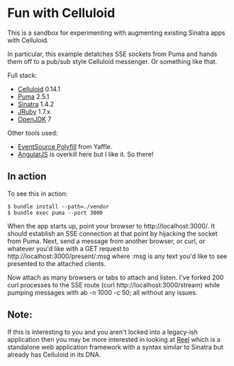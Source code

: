 Fun with Celluloid
==================

This is a sandbox for experimenting with augmenting existing Sinatra apps with Celluloid. 

In particular, this example detatches SSE sockets from Puma and hands them off to a pub/sub
style Celluloid messenger. Or something like that.

Full stack:

* [Celluloid](http://celluloid.io/) 0.14.1
* [Puma](http://puma.io) 2.5.1
* [Sinatra](http://www.sinatrarb.com/) 1.4.2
* [JRuby](http://jruby.org) 1.7.x
* [OpenJDK](http://openjdk.java.net/) 7

Other tools used:

* [EventSource Polyfill](https://github.com/Yaffle/EventSource) from Yaffle.
* [AngularJS](http://angularjs.org/) is overkill here but I like it. So there!

In action
---------
To see this in action:

```
$ bundle install --path=./vendor
$ bundle exec puma --port 3000
```

When the app starts up, point your browser to http://localhost:3000/. It should establish an
SSE connection at that point by hijacking the socket from Puma. Next, send a message from another
browser, or curl, or whatever you'd like with a GET request to http://localhost:3000/present/:msg 
where :msg is any text you'd like to see presented to the attached clients.

Now attach as many browsers or tabs to attach and listen. I've forked 200 curl processes to the SSE
route (curl http://localhost:3000/stream) while pumping messages with ab -n 1000 -c 50; all without any 
issues.

Note: 
-----

If this is interesting to you and you aren't locked into a legacy-ish application then you may
be more interested in looking at [Reel](https://github.com/celluloid/reel) which is a standalone 
web application framework with a syntax similar to Sinatra but already has Celluloid in its
DNA.


